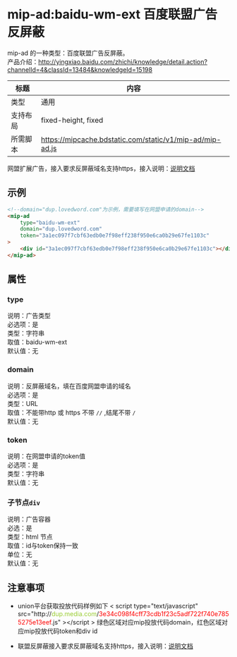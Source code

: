 # mip-ad:baidu-wm-ext 百度联盟广告反屏蔽

mip-ad 的一种类型：百度联盟广告反屏蔽。  
产品介绍：http://yingxiao.baidu.com/zhichi/knowledge/detail.action?channelId=4&classId=13484&knowledgeId=15198

标题|内容
----|----
类型|通用
支持布局|fixed-height, fixed
所需脚本|https://mipcache.bdstatic.com/static/v1/mip-ad/mip-ad.js


网盟扩展广告，接入要求反屏蔽域名支持https，接入说明：[说明文档](http://yingxiao.baidu.com/zhichi/knowledge/detail.action?channelId=4&classId=13484&knowledgeId=15198)  

## 示例

```html
<!--domain="dup.lovedword.com"为示例，需要填写在网盟申请的domain-->
<mip-ad 
    type="baidu-wm-ext" 
    domain="dup.lovedword.com" 
    token="3a1ec097f7cbf63edb0e7f98eff238f950e6ca0b29e67fe1103c" 
>
	<div id="3a1ec097f7cbf63edb0e7f98eff238f950e6ca0b29e67fe1103c"></div>
</mip-ad>
```
## 属性

### type

说明：广告类型  
必选项：是  
类型：字符串  
取值：baidu-wm-ext   
默认值：无

### domain

说明：反屏蔽域名，填在百度网盟申请的域名  
必选项：是  
类型：URL  
取值：不能带http 或 https 不带 `//` ,结尾不带 `/`  
默认值：无

### token

说明：在网盟申请的token值  
必选项：是   
类型：字符串   
默认值：无

### 子节点`div`

说明：广告容器   
必选：是   
类型：html 节点   
取值：id与token保持一致   
单位：无     
默认值：无   

## 注意事项

- union平台获取投放代码样例如下 &lt; script type="text/javascript" src="http://<font color="yellowgreen">dup.media.com</font>/<font color="red">3e34c098f4cff73cdb1f23c5adf722f740e7855275e13eef</font>.js" &gt;&lt;/script &gt; 绿色区域对应mip投放代码domain，红色区域对应mip投放代码token和div id

- 联盟反屏蔽接入要求反屏蔽域名支持https，接入说明：[说明文档](http://yingxiao.baidu.com/zhichi/knowledge/detail.action?channelId=4&classId=13484&knowledgeId=15198)


